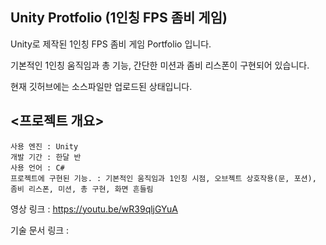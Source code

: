 ## Unity Protfolio (1인칭 FPS 좀비 게임)

Unity로 제작된 1인칭 FPS 좀비 게임 Portfolio 입니다.

기본적인 1인칭 움직임과 총 기능, 간단한 미션과 좀비 리스폰이 구현되어 있습니다.

현재 깃허브에는 소스파일만 업로드된 상태입니다.


<프로젝트 개요>
------
```
사용 엔진 : Unity
개발 기간 : 한달 반
사용 언어 : C#
프로젝트에 구현된 기능. : 기본적인 움직임과 1인칭 시점, 오브젝트 상호작용(문, 포션), 좀비 리스폰, 미션, 총 구현, 화면 흔들림
```
영상 링크 : https://youtu.be/wR39qljGYuA

기술 문서 링크 : 
